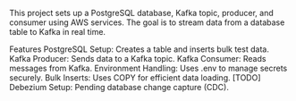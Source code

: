 This project sets up a PostgreSQL database, Kafka topic, producer, and consumer using AWS services. The goal is to stream data from a database table to Kafka in real time.

Features
PostgreSQL Setup: Creates a table and inserts bulk test data.
Kafka Producer: Sends data to a Kafka topic.
Kafka Consumer: Reads messages from Kafka.
Environment Handling: Uses .env to manage secrets securely.
Bulk Inserts: Uses COPY for efficient data loading.
[TODO] Debezium Setup: Pending database change capture (CDC).
